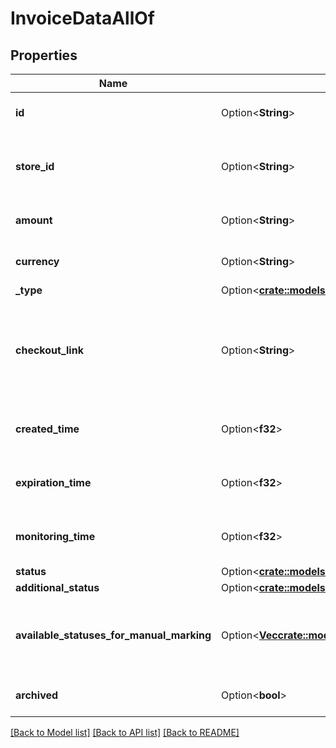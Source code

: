 # InvoiceDataAllOf

## Properties

Name | Type | Description | Notes
------------ | ------------- | ------------- | -------------
**id** | Option<**String**> | The identifier of the invoice | [optional]
**store_id** | Option<**String**> | The store identifier that the invoice belongs to | [optional]
**amount** | Option<**String**> | The amount of the invoice | [optional]
**currency** | Option<**String**> | The currency of the invoice | [optional]
**_type** | Option<[**crate::models::InvoiceType**](InvoiceType.md)> |  | [optional]
**checkout_link** | Option<**String**> | The link to the checkout page, where you can redirect the customer | [optional]
**created_time** | Option<**f32**> | The creation time of the invoice | [optional]
**expiration_time** | Option<**f32**> | The expiration time of the invoice | [optional]
**monitoring_time** | Option<**f32**> | The monitoring time of the invoice | [optional]
**status** | Option<[**crate::models::InvoiceStatus**](InvoiceStatus.md)> |  | [optional]
**additional_status** | Option<[**crate::models::InvoiceAdditionalStatus**](InvoiceAdditionalStatus.md)> |  | [optional]
**available_statuses_for_manual_marking** | Option<[**Vec<crate::models::InvoiceStatus>**](InvoiceStatus.md)> | The statuses the invoice can be manually marked as | [optional]
**archived** | Option<**bool**> | true if the invoice is archived | [optional]

[[Back to Model list]](../README.md#documentation-for-models) [[Back to API list]](../README.md#documentation-for-api-endpoints) [[Back to README]](../README.md)


